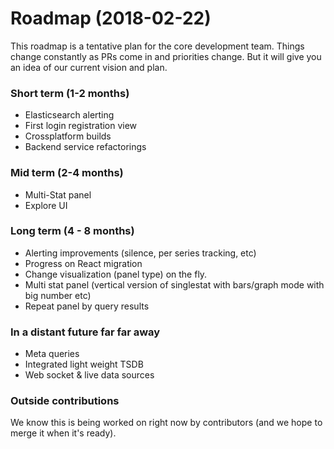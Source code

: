 # Roadmap (2018-02-22)

This roadmap is a tentative plan for the core development team. Things change constantly as PRs come in and priorities change. 
But it will give you an idea of our current vision and plan. 
  
### Short term (1-2 months)

  - Elasticsearch alerting
  - First login registration view
  - Crossplatform builds
  - Backend service refactorings
  
### Mid term (2-4 months)
  - Multi-Stat panel
  - Explore UI 
  
### Long term (4 - 8 months)

- Alerting improvements (silence, per series tracking, etc)
- Progress on React migration
- Change visualization (panel type) on the fly. 
- Multi stat panel (vertical version of singlestat with bars/graph mode with big number etc) 
- Repeat panel by query results 

### In a distant future far far away

- Meta queries 
- Integrated light weight TSDB
- Web socket & live data sources

### Outside contributions
We know this is being worked on right now by contributors (and we hope to merge it when it's ready). 

